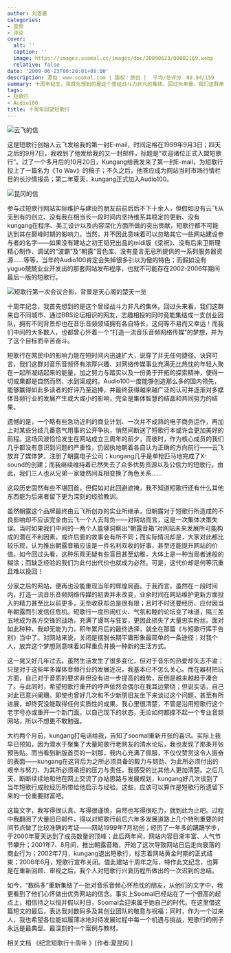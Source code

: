 ```yaml
---
author: 刘恩惠
categories:
- 音频
- 评论
cover:
  alt: ''
  caption: ''
  image: https://images.soomal.cc/images/doc/20090623/00002169.webp
  relative: false
date: '2009-06-23T00:20:01+08:00'
description: 源自：www.soomal.com | 版权：原创 |  平均/总评分：09.94/159
summary: 十周年纪念，我首先想到的是这个曾经战斗力非凡的集体。回过头来看，我们这群来自不同城市、通过BBS论坛相识的网友，志趣相投的同时竟能集结成一支创业团队，拥有不同背景却也在音乐音频领域拥有各自特长，这何等不易而又幸运！而我们中间的大多数人，也都曾心怀着一个“打造一流音乐音频网络传媒”的梦想，并为了这个目标而辛苦奋斗。
tags:
- 短歌行
- Audio100
title: 十周年回望短歌行
---
```


![云飞的信](https://images.soomal.cc/images/doc/20090623/00002166.webp)



这是短歌行创始人云飞发给我的第一封E-mail，时间定格在1999年9月3日；四天之后的9月7日，我收到了他发给我的又一封邮件，标题是“欢迎诸位正式入盟短歌行”。过了一个多月后的10月20日，Kungang给我发来了第一封E-mail，为短歌行投上了一篇名为《To Wav》的稿子；不久之后，他答应成为网站当时市场行情栏目的长沙情报员；第二年夏天，kungang正式加入Audio100。



![昆冈的信](https://images.soomal.cc/images/doc/20090623/00002167.webp)



参与过短歌行网站实际维护与建设的朋友前前后后不下十余人，但假如没有云飞从无到有的创立、没有我在相当长一段时间内坚持维系其稳定的更新、没有kungang在程序、美工设计以及内容深化方面所做的突出贡献，短歌行都不可能达到其在巅峰时期的影响力。当然，并不因此意味着可以忽略其它一些网站建设参与者的名字――如果没有建站之初王韬兄出品的midi版《梁祝》、没有后来卫斯理精心制作、调试的“波霸”及“朝露”音色库、没有童言无忌所提供的一系列服务器资源……等等，当年的Audio100肯定会失掉很多引以为傲的特色；而假如没有yuguo兢兢业业开发出的那套网站发布程序，也就不可能存在2002-2006年期间最后一版的短歌行。



![短歌行第一次会议合影，背景是天心阁的楚天一览](https://images.soomal.cc/images/doc/20090623/00002168.webp)



十周年纪念，我首先想到的是这个曾经战斗力非凡的集体。回过头来看，我们这群来自不同城市、通过BBS论坛相识的网友，志趣相投的同时竟能集结成一支创业团队，拥有不同背景却也在音乐音频领域拥有各自特长，这何等不易而又幸运！而我们中间的大多数人，也都曾心怀着一个“打造一流音乐音频网络传媒”的梦想，并为了这个目标而辛苦奋斗。



短歌行在网民中的影响力能在短时间内迅速扩大，说穿了并无任何捷径、诀窍可言，我们这群对音乐音频怀有浓厚兴趣、对网络传媒事业充满无比热忱的年轻人聚在一起所凝结起来的能量，加之努力与踏实以及一份勇于开拓的探索精神，使得一切成果都是自然而然、水到渠成的。Audio100一度能够创造那么多的国内领先，能够赢得如此多读者的好评乃至追捧，并最终获得越来越广泛的认可并逐渐对多媒体音频行业的发展产生或大或小的影响，完全是集体智慧的结晶和共同努力的结果。



遗憾的是，一个略有些急功近利的商业计划、一次并不成熟的电子商务运作，再加上对某些分歧几番意气用事的公开争执，悄然间断送了短歌行本或许会更加美好的前程。这场风波恰恰发生在网站成立三周年的前夕，而彼时，作为核心成员的我们几乎都没有意识到问题的严重性，仍固执地朝着各自认为正确的方向前行――云飞放弃了媒体梦，注册了朝露电子公司；kungang几乎是单枪匹马地完成了X-sound的创建；而我继续维持着已然失去了众多优势资源以及公信力的短歌行。由此，我们三人也从兄弟一家陡然间互相变换了角色关系……



这段历史固然有些不堪回首，但假如对此回避遮掩，我不知道短歌行还有什么其他东西能为后来者留下更为深刻的经验教训。



虽然朝露这个品牌最终由云飞所创办的实业所继承，但朝露对于短歌行所造成的不良影响却不应该完全由云飞一个人去背负――对网站而言，这是一次集体决策失误。当时如果我们中间的一两个人能够洞察出“朝露音箱”对网站未来发展所可能构成的潜在不利因素，或许后面的故事会有所不同；而实际情况却是，大家对此都比较乐观，认为推出朝露音箱应该是一件名利双收的好事，甚至还能提升网站的价值。如今回过头看，这种乐观无疑有些盲目甚至幼稚，大体上是一种当局者迷般的糊涂；而缺乏经验的我们为此付出代价也就成为必然。可是，这代价却是何等沉重且难以挽回！



分家之后的网站，便再也没能重现当年的辉煌局面。于我而言，虽然在一段时间内，打造一流音乐音频网络传媒的初衷并未改变，业余时间在网站维护更新方面投入的精力甚至比以前更多，无奈收获却总是很有限；且时不时还要经历、应付因当年朝露而引发信任危机。短歌行一度热闹红火、气氛和睦的论坛变了味道，隔三差五地成为各方交锋的战场，充满了谩骂与狂妄，更因此损失了大量忠实粉丝。面对如此种种，我却无能为力，积年累月后的最终选择，就全在那篇《与短歌行挥手告别》当中了。对网站来说，关闭是摆脱长期平庸形象最简单的一条途径；对我个人，放弃这个梦想则意味着如释重负并换一种新的生活方式。



这一晃又好几年过去。虽然生活发生了很多变化，但对于音乐的热爱却矢志不渝；只是对于这些年多媒体音频行业的发展近况，我基本已不怎么关心。而在器材把玩方面，自己对于音质的要求非但没有进一步提高的趋势，反倒是越来越趋于凑合了。与此同时，希望短歌行重开的呼声依然会偶尔在我耳边萦绕；但说实话，自己对此已意兴阑珊。即使也曾好几次和不少新朋旧友坐下来谈过这个问题，甚至有所进展，却终究没能取得任何实质性的成果。我心里很清楚，不管是沿用短歌行这个老字号亦或重开一个新门面，以自己现下的状态，无论如何都撑不起一个专业音频网站，所以不想更不敢勉强。



大约两个月前，kungang打电话给我，告知了soomal重新开张的喜讯。实际上我早已预知，因为潜水于聚集了大量短歌行老网友的清水论坛，我也发现了那条开张预告贴。而当看到新版首页的一刹那，我内心充满了佩服，不仅仅赞赏这令人振奋的表面――kungang在这背后为之所必须具备的毅力与韧劲、为此所必须付出的艰辛与努力、为其所必须承担的压力与责任，我感受的比其他人更加清楚。之后几天，断断续续地和他在网上交流了办站思路与发展规划，kungang好几次谈到了当年短歌行成败经历所带给他启示与经验。这些，应该可以算作是短歌行所遗留下来的一份重要财富吧。



这篇文字，我写得很认真、写得很谨慎，自然也写得很吃力，就到此为止吧。过程中我翻阅了大量旧日邮件，得以对短歌行前后六年多发展道路上几个特别重要的时间节点做了比较准确的考证――网站1999年7月初创；经历了一年多的蹒跚学步，于2000年夏天达到了成员数量的顶峰；此后两年间，网站内容日渐丰富、人气节节攀升；2001年7、8月间，推出朝露音箱，开始了这次导致网站日后走向衰落的商业行为；2002年7月，kungang退出短歌行，标志着网站黄金时期的正式结束；2006年6月，短歌行宣布关闭。值此建站十周年之际，特作此文纪念，也算是在重新回顾、审视之后，我个人对短歌行兴衰历程所做出的一次迟到的总结。



如今，“数码多”重新集结了一批对音乐音频心怀热忱的朋友，从他们的文字中，我更看到了他们心怀做出优秀网站的信念。事实上Soomal已经站在了一个很高的起点上，相信持之以恒并假以时日，Soomal会迎来属于她自己的时代。在这里借这篇短文的最后，表达我对数码多及其创业团队的敬意与祝福；同时，作为一个过来人，我也希望各位能如履薄冰地对待发展过程中每一个机遇与挑战，短歌行的例子永远是最典型、最深刻的一个案例与教材。



相关文档
《纪念短歌行十周年 》[作者:夏昆冈 ]